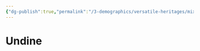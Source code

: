 ```yaml
---
{"dg-publish":true,"permalink":"/3-demographics/versatile-heritages/mixed-lineage/malakim/undine/","noteIcon":""}
---
```


# Undine
